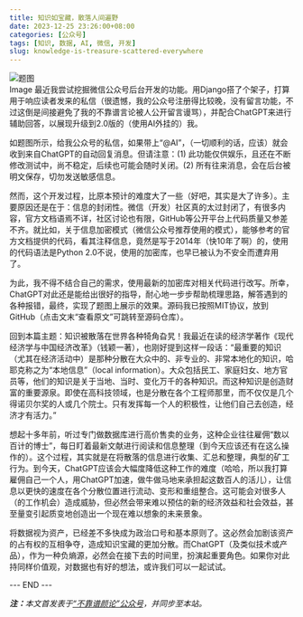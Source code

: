 ```yaml
---
title: 知识如宝藏，散落人间遍野
date: 2023-12-25 23:26:00+08:00
categories: [公众号]
tags: [知识, 数据, AI, 微信, 开发]
slug: knowledge-is-treasure-scattered-everywhere
---
```


<div class="p-3 text-center">
  <img class="img-fluid" src="/uploads/2023/1225/01.png" alt="题图" style="max-width:640px">
</div>
Image
最近我尝试挖掘微信公众号后台开发的功能。用Django搭了个架子，打算用于响应读者发来的私信（很遗憾，我的公众号注册得比较晚，没有留言功能，不过这倒是间接避免了我的不靠谱言论被人公开留言谩骂），并配合ChatGPT来进行辅助回答，以展现升级到2.0版的（使用AI外挂的）我。

如题图所示，给我公众号的私信，如果带上“@AI”，（一切顺利的话，应该）就会收到来自ChatGPT的自动回复消息。但请注意：(1) 此功能仅供娱乐，且还在不断修改测试中，尚不稳定，后续也可能会随时关闭。(2) 所有往来消息，会在后台被明文保存，切勿发送敏感信息。

然而，这个开发过程，比原本预计的难度大了一些（好吧，其实是大了许多）。主要原因还是在于：信息的封闭性。微信（开发）社区真的太过封闭了，有很多内容，官方文档语焉不详，社区讨论也有限，GitHub等公开平台上代码质量又参差不齐。就比如，关于信息加密模式（微信公众号推荐使用的模式），能够参考的官方文档提供的代码，看其注释信息，竟然是写于2014年（快10年了啊）的，使用的代码语法是Python 2.0不说，使用的加密库，也早已被认为不安全而遭弃用了。

为此，我不得不结合自己的需求，使用最新的加密库对相关代码进行改写。所幸，ChatGPT对此还是能给出很好的指导，耐心地一步步帮助梳理思路，解答遇到的各种报错，最终，实现了题图上展示的效果。源码我已按照MIT协议，放到GitHub（点击文末“查看原文”可跳转至源码仓库）。

回到本篇主题：知识被散落在世界各种犄角旮旯！我最近在读的经济学著作《现代经济学与中国经济改革》（钱颖一著），也刚好提到这样一段话：“最重要的知识（尤其在经济活动中）是那种分散在大众中的、非专业的、非常本地化的知识，哈耶克称之为“本地信息”（local information）。大众包括民工、家庭妇女、地方官员等，他们的知识是关于当地、当时、变化万千的各种知识。而这种知识是创造财富的重要源泉。即使在高科技领域，也是分散在各个工程师那里，而不仅仅是几个得诺贝尔奖的人或几个院士。只有发挥每一个人的积极性，让他们自己去创造，经济才有活力。”

想起十多年前，听过专门做数据库进行高价售卖的业务，这种企业往往雇佣“数以百计的博士”，每日盯着最新文献进行阅读和信息整理（到今天应该还有在这么操作的）。这个过程，其实就是在将散落的信息进行收集、汇总和整理，典型的矿工行为。到今天，ChatGPT应该会大幅度降低这种工作的难度（哈哈，所以我打算雇佣自己一个人，用ChatGPT加速，做牛做马地来承担起这数百人的活儿），让信息以更快的速度在各个分散位置进行流动、变形和重组整合。这可能会对很多人（的工作机会）造成威胁，但必然会带来难以预估的新的经济效益和社会效益，甚至量变引起质变地创造出一个现在难以想象的未来景象。

将数据视为资产，已经差不多快成为政治口号和基本原则了。这必然会加剧该资产的占有权的互相争夺，造成知识宝藏的更加分散。而ChatGPT（及类似技术或产品），作为一种负熵源，必然会在接下去的时间里，扮演起重要角色。如果你对此持同样价值观，对数据也有好的想法，或许我们可以一起试试。

<div class="p-5 text-center">--- END ---</div>

<i><b>注：</b>本文首发表于[“不靠谱颜论”公众号](https://mp.weixin.qq.com/s/eL2INVrgKFGaFWuldwRHzQ)，并同步至本站。</i>
